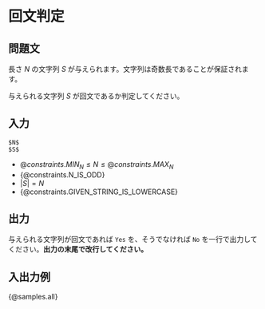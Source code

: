 # 回文判定

## 問題文

長さ $N$ の文字列 $S$ が与えられます。文字列は奇数長であることが保証されます。

与えられる文字列 $S$ が回文であるか判定してください。

## 入力

```
$N$
$S$
```

- ${@constraints.MIN_N} \leq N \leq {@constraints.MAX_N}$
- {@constraints.N_IS_ODD}
- $|S| = N$
- {@constraints.GIVEN_STRING_IS_LOWERCASE}

## 出力

与えられる文字列が回文であれば `Yes` を、そうでなければ `No` を一行で出力してください。**出力の末尾で改行してください。**

## 入出力例

{@samples.all}
